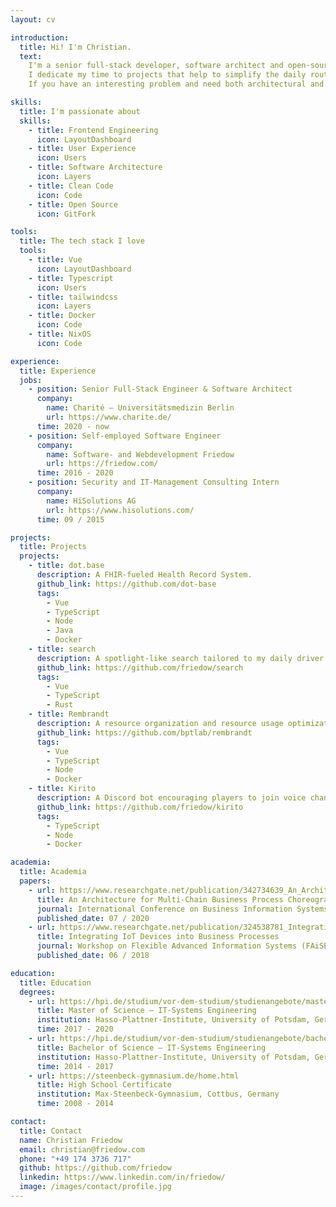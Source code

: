 ```yaml
---
layout: cv

introduction:
  title: Hi! I'm Christian.
  text:
    I'm a senior full-stack developer, software architect and open-source contributor located in Berlin, Germany.
    I dedicate my time to projects that help to simplify the daily routine of others and make them smile 😉.
    If you have an interesting problem and need both architectural and developmental support, give me a call.

skills:
  title: I'm passionate about
  skills:
    - title: Frontend Engineering
      icon: LayoutDashboard
    - title: User Experience
      icon: Users
    - title: Software Architecture
      icon: Layers
    - title: Clean Code
      icon: Code
    - title: Open Source
      icon: GitFork

tools:
  title: The tech stack I love
  tools:
    - title: Vue
      icon: LayoutDashboard
    - title: Typescript
      icon: Users
    - title: tailwindcss
      icon: Layers
    - title: Docker
      icon: Code
    - title: NixOS
      icon: Code

experience:
  title: Experience
  jobs:
    - position: Senior Full-Stack Engineer & Software Architect
      company:
        name: Charité – Universitätsmedizin Berlin
        url: https://www.charite.de/
      time: 2020 - now
    - position: Self-employed Software Engineer
      company:
        name: Software- and Webdevelopment Friedow
        url: https://friedow.com/
      time: 2016 - 2020
    - position: Security and IT-Management Consulting Intern
      company:
        name: HiSolutions AG
        url: https://www.hisolutions.com/
      time: 09 / 2015

projects:
  title: Projects
  projects:
    - title: dot.base
      description: A FHIR-fueled Health Record System.
      github_link: https://github.com/dot-base
      tags:
        - Vue
        - TypeScript
        - Node
        - Java
        - Docker
    - title: search
      description: A spotlight-like search tailored to my daily driver os.
      github_link: https://github.com/friedow/search
      tags:
        - Vue
        - TypeScript
        - Rust
    - title: Rembrandt
      description: A resource organization and resource usage optimization plattform.
      github_link: https://github.com/bptlab/rembrandt
      tags:
        - Vue
        - TypeScript
        - Node
        - Docker
    - title: Kirito
      description: A Discord bot encouraging players to join voice channels on Discord Servers.
      github_link: https://github.com/friedow/kirito
      tags:
        - TypeScript
        - Node
        - Docker

academia:
  title: Academia
  papers:
    - url: https://www.researchgate.net/publication/342734639_An_Architecture_for_Multi-chain_Business_Process_Choreographies
      title: An Architecture for Multi-Chain Business Process Choreographies
      journal: International Conference on Business Information Systems
      published_date: 07 / 2020
    - url: https://www.researchgate.net/publication/324538781_Integrating_IoT_Devices_into_Business_Processes
      title: Integrating IoT Devices into Business Processes
      journal: Workshop on Flexible Advanced Information Systems (FAiSE)
      published_date: 06 / 2018

education:
  title: Education
  degrees:
    - url: https://hpi.de/studium/vor-dem-studium/studienangebote/master/it-systems-engineering.html
      title: Master of Science – IT-Systems Engineering
      institution: Hasso-Plattner-Institute, University of Potsdam, Germany
      time: 2017 - 2020
    - url: https://hpi.de/studium/vor-dem-studium/studienangebote/bachelor.html
      title: Bachelor of Science – IT-Systems Engineering
      institution: Hasso-Plattner-Institute, University of Potsdam, Germany
      time: 2014 - 2017
    - url: https://steenbeck-gymnasium.de/home.html
      title: High School Certificate
      institution: Max-Steenbeck-Gymnasium, Cottbus, Germany
      time: 2008 - 2014

contact:
  title: Contact
  name: Christian Friedow
  email: christian@friedow.com
  phone: "+49 174 3736 717"
  github: https://github.com/friedow
  linkedin: https://www.linkedin.com/in/friedow/
  image: /images/contact/profile.jpg
---
```

